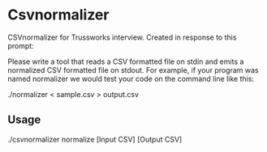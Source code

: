 # Csvnormalizer

CSVnormalizer for Trussworks interview. Created in response to this prompt:

Please write a tool that reads a CSV formatted file on stdin and emits a normalized CSV formatted file on stdout. For example, if your program was named normalizer we would test your code on the command line like this:

./normalizer < sample.csv > output.csv

## Usage

./csvnormalizer normalize [Input CSV] [Output CSV]

